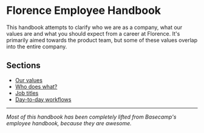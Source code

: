 # Florence Employee Handbook

This handbook attempts to clarify who we are as a company, what our values are and what you should expect from a career at Florence. It's primarily aimed towards the product team, but some of these values overlap into the entire company.

## Sections
* [Our values](https://github.com/team-florence/handbook/blob/master/our-values.md)
* [Who does what?](https://github.com/team-florence/handbook/blob/master/who-does-what.md)
* [Job titles](https://github.com/team-florence/handbook/blob/master/job-titles.md)
* [Day-to-day workflows](https://github.com/team-florence/handbook/blob/master/day-to-day.md)

***

_Most of this handbook has been completely lifted from Basecamp's employee handbook, because they are awesome._
